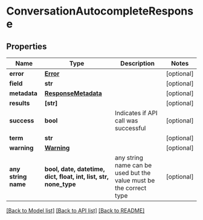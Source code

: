 # ConversationAutocompleteResponse


## Properties
Name | Type | Description | Notes
------------ | ------------- | ------------- | -------------
**error** | [**Error**](Error.md) |  | [optional] 
**field** | **str** |  | [optional] 
**metadata** | [**ResponseMetadata**](ResponseMetadata.md) |  | [optional] 
**results** | **[str]** |  | [optional] 
**success** | **bool** | Indicates if API call was successful | [optional] 
**term** | **str** |  | [optional] 
**warning** | [**Warning**](Warning.md) |  | [optional] 
**any string name** | **bool, date, datetime, dict, float, int, list, str, none_type** | any string name can be used but the value must be the correct type | [optional]

[[Back to Model list]](../README.md#documentation-for-models) [[Back to API list]](../README.md#documentation-for-api-endpoints) [[Back to README]](../README.md)


